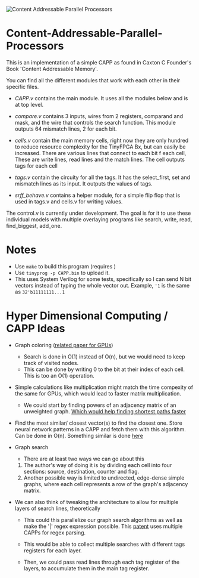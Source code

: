 ![Content Addressable Parallel Processors](https://raw.githubusercontent.com/asalik13/Content-Addressable-Parallel-Processors/master/FPGA-CAPP%20research%20paper/images/CAPP.jpg)

# Content-Addressable-Parallel-Processors
This is an implementation of a simple CAPP as found in Caxton C Founder's Book 'Content Addressable Memory'.

You can find all the different modules that work with each other in their specific files.

- *CAPP.v* contains the main module. It uses all the modules below and is at top level.

- *compare.v* contains 3 inputs, wires from 2 registers, comparand and mask, and the wire that controls the search function. This module outputs 64 mismatch lines, 2 for each bit.

- *cells.v* contain the main memory cells, right now they are only hundred to reduce resource complexity for the TinyFPGA Bx, but can easily be increased. There are various lines that connect to each bit f each cell, These are write lines, read lines and the match lines. The cell outputs tags for each cell

- *tags.v* contain the circuity for all the tags. It has the select_first, set and mismatch lines as its input. It outputs the values of tags.

- *srff_behave.v* contains a helper module, for a simple flip flop that is used in tags.v and cells.v for writing values.

The control.v is currently under development. The goal is for it to use these individual models with multiple overlaying programs like search, write, read, find_biggest, add_one.

# Notes
- Use `make` to build this program (requires )
- Use `tinyprog -p CAPP.bin` to upload it.
- This uses System Verilog for some tests, specifically so I can send N bit vectors instead of typing the whole vector out. Example, `'1` is the same as `32'b11111111...1`
  

# Hyper Dimensional Computing / CAPP Ideas


- Graph coloring ([related paper for GPUs](https://people.eecs.berkeley.edu/~aydin/coloring.pdf)) 
  - Search is done in O(1) instead of O(n), but we would need to keep track of visited nodes. 
  - This can be done by writing 0 to the bit at their index of each cell. This is too an O(1) operation.

- Simple calculations like multiplication might match the time compexity of the same for GPUs, which would lead to faster matrix multiplication. 
   - We could start by finding powers of an adjacency matrix of an unweighted graph. [Which would help finding shortest paths faster ](https://people.cs.umass.edu/~barring/cs575f16/lecture/11.pdf) 
- Find the most similar/ closest vector(s) to find the closest one. Store neural network patterns in a CAPP and fetch them with this algorithm. Can be done in O(n). Something similar is done [here](http://moimani.weebly.com/uploads/2/3/8/6/23860882/nvmw2017.pdf)
- Graph search
  - There are at least two ways we can go about this
   1. The author's way of doing it is by dividing each cell into four sections: source, destination, counter and flag.
   2. Another possible way is limited to undirected, edge-dense simple graphs, where each cell represents a row of the graph's adjacency matrix. 
   
- We can also think of tweaking the architecture to allow for multiple layers of search lines, theoretically
  
  - This could this parallelize our graph search algorithms as well as make the '|' regex expression possible. This [patent](https://patents.google.com/patent/US7225188) uses multiple CAPPs for regex parsing.
  
  - This would be able to collect multiple searches with different tags registers for each layer. 
  
  - Then, we could pass read lines through each tag register of the layers, to accumulate them in the main tag register. 
  
  
 
